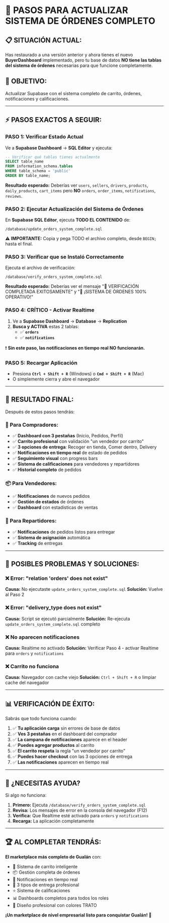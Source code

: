 # 🚀 PASOS PARA ACTUALIZAR SISTEMA DE ÓRDENES COMPLETO

## 📋 **SITUACIÓN ACTUAL:**
Has restaurado a una versión anterior y ahora tienes el nuevo **BuyerDashboard** implementado, pero tu base de datos **NO tiene las tablas del sistema de órdenes** necesarias para que funcione completamente.

## 🎯 **OBJETIVO:**
Actualizar Supabase con el sistema completo de carrito, órdenes, notificaciones y calificaciones.

---

## ⚡ **PASOS EXACTOS A SEGUIR:**

### **PASO 1: Verificar Estado Actual** 
Ve a **Supabase Dashboard** → **SQL Editor** y ejecuta:

```sql
-- Verificar qué tablas tienes actualmente
SELECT table_name 
FROM information_schema.tables 
WHERE table_schema = 'public' 
ORDER BY table_name;
```

**Resultado esperado:** Deberías ver `users`, `sellers`, `drivers`, `products`, `daily_products`, `cart_items` pero **NO** `orders`, `order_items`, `notifications`, `reviews`.

### **PASO 2: Ejecutar Actualización del Sistema de Órdenes**
En **Supabase SQL Editor**, ejecuta **TODO EL CONTENIDO** de:
```
/database/update_orders_system_complete.sql
```

⚠️ **IMPORTANTE:** Copia y pega TODO el archivo completo, desde `BEGIN;` hasta el final.

### **PASO 3: Verificar que se Instaló Correctamente**
Ejecuta el archivo de verificación:
```
/database/verify_orders_system_complete.sql
```

**Resultado esperado:** Deberías ver el mensaje "🎉 VERIFICACIÓN COMPLETADA EXITOSAMENTE" y "🎯 ¡SISTEMA DE ÓRDENES 100% OPERATIVO!"

### **PASO 4: CRÍTICO - Activar Realtime** 
1. Ve a **Supabase Dashboard** → **Database** → **Replication**
2. **Busca y ACTIVA** estas 2 tablas:
   - ✅ **`orders`** 
   - ✅ **`notifications`**

❗ **Sin este paso, las notificaciones en tiempo real NO funcionarán.**

### **PASO 5: Recargar Aplicación**
- Presiona **`Ctrl + Shift + R`** (Windows) o **`Cmd + Shift + R`** (Mac)
- O simplemente cierra y abre el navegador

---

## 🎉 **RESULTADO FINAL:**

Después de estos pasos tendrás:

### **🛒 Para Compradores:**
- ✅ **Dashboard con 3 pestañas** (Inicio, Pedidos, Perfil)
- ✅ **Carrito profesional** con validación "un vendedor por carrito"
- ✅ **3 opciones de entrega**: Recoger en tienda, Comer dentro, Delivery
- ✅ **Notificaciones en tiempo real** de estado de pedidos
- ✅ **Seguimiento visual** con progress bars
- ✅ **Sistema de calificaciones** para vendedores y repartidores
- ✅ **Historial completo** de pedidos

### **📦 Para Vendedores:**
- ✅ **Notificaciones** de nuevos pedidos
- ✅ **Gestión de estados** de órdenes
- ✅ **Dashboard** con estadísticas de ventas

### **🚚 Para Repartidores:**
- ✅ **Notificaciones** de pedidos listos para entregar
- ✅ **Sistema de asignación** automática
- ✅ **Tracking** de entregas

---

## 🚨 **POSIBLES PROBLEMAS Y SOLUCIONES:**

### **❌ Error: "relation 'orders' does not exist"**
**Causa:** No ejecutaste `update_orders_system_complete.sql`
**Solución:** Vuelve al Paso 2

### **❌ Error: "delivery_type does not exist"**
**Causa:** Script se ejecutó parcialmente
**Solución:** Re-ejecuta `update_orders_system_complete.sql` completo

### **❌ No aparecen notificaciones**
**Causa:** Realtime no activado
**Solución:** Verificar Paso 4 - activar Realtime para `orders` y `notifications`

### **❌ Carrito no funciona**
**Causa:** Navegador con cache viejo
**Solución:** `Ctrl + Shift + R` o limpiar cache del navegador

---

## 📊 **VERIFICACIÓN DE ÉXITO:**

Sabrás que todo funciona cuando:

1. ✅ **Tu aplicación carga** sin errores de base de datos
2. ✅ **Ves 3 pestañas** en el dashboard del comprador
3. ✅ **La campana de notificaciones** aparece en el header
4. ✅ **Puedes agregar productos** al carrito
5. ✅ **El carrito respeta** la regla "un vendedor por carrito"
6. ✅ **Puedes hacer checkout** con las 3 opciones de entrega
7. ✅ **Las notificaciones** aparecen en tiempo real

---

## 🎯 **¿NECESITAS AYUDA?**

Si algo no funciona:

1. **Primero:** Ejecuta `/database/verify_orders_system_complete.sql`
2. **Revisa:** Los mensajes de error en la consola del navegador (F12)
3. **Verifica:** Que Realtime esté activado para `orders` y `notifications`
4. **Recarga:** La aplicación completamente

---

## 🏆 **AL COMPLETAR TENDRÁS:**

**El marketplace más completo de Gualán** con:
- 🛒 Sistema de carrito inteligente
- 📦 Gestión completa de órdenes
- 🔔 Notificaciones en tiempo real
- 🚚 3 tipos de entrega profesional
- ⭐ Sistema de calificaciones
- 📊 Dashboards completos para todos los roles
- 🎨 Diseño profesional con colores TRATO

**¡Un marketplace de nivel empresarial listo para conquistar Gualán! 🎊**